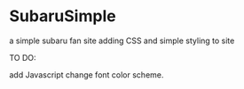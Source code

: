 # SubaruSimple
a simple subaru fan site
adding CSS and simple styling to site

TO DO:

add Javascript
change font color scheme.
